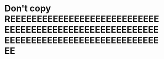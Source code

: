 # Don't copy  REEEEEEEEEEEEEEEEEEEEEEEEEEEEEEEEEEEEEEEEEEEEEEEEEEEEEEEEEEEEEEEEEEEEEEEEEEEEEEEEEEEEEEEE
